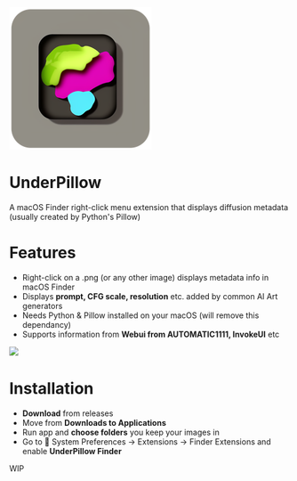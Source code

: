 ![](https://github.com/anastasiuspernat/DiffusionInfo/blob/main/UnderPillow/Assets.xcassets/AppIcon.appiconset/icon_256x256.png?raw=true)
# UnderPillow
A macOS Finder right-click menu extension that displays diffusion metadata (usually created by Python's Pillow)

# Features
- Right-click on a .png (or any other image) displays metadata info in macOS Finder
- Displays **prompt, CFG scale, resolution** etc. added by common AI Art generators
- Needs Python & Pillow installed on your macOS (will remove this dependancy)
- Supports information from **Webui from AUTOMATIC1111, InvokeUI** etc 

![](https://github.com/anastasiuspernat/UnderPillow/blob/main/Screenshot.jpg?raw=true)

# Installation
- **Download** from releases 
- Move from **Downloads to Applications**
- Run app and **choose folders** you keep your images in
- Go to  System Preferences -> Extensions -> Finder Extensions and enable **UnderPillow Finder**

WIP